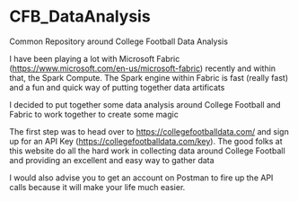 # CFB_DataAnalysis
Common Repository around College Football Data Analysis

I have been playing a lot with Microsoft Fabric (https://www.microsoft.com/en-us/microsoft-fabric) recently and within that, the Spark Compute. The Spark engine within Fabric is fast (really fast) and a fun and quick way of putting together data artificats 

I decided to put together some data analysis around College Football and Fabric to work together to create some magic

The first step was to head over to https://collegefootballdata.com/ and sign up for an API Key (https://collegefootballdata.com/key). The good folks at this website do all the hard work in collecting data around College Football and providing an excellent and easy way to gather data 

I would also advise you to get an account on Postman to fire up the API calls because it will make your life much easier. 
